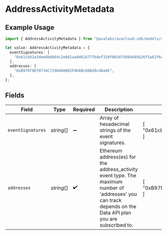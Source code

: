 # AddressActivityMetadata

## Example Usage

```typescript
import { AddressActivityMetadata } from "@avalabs/avacloud-sdk/models/components";

let value: AddressActivityMetadata = {
  eventSignatures: [
    "0x61cbb2a3dee0b6064c2e681aadd61677fb4ef319f0b547508d495626f5a62f64",
  ],
  addresses: [
    "0xB97EF9Ef8734C71904D8002F8b6Bc66Dd9c48a6E",
  ],
};
```

## Fields

| Field                                                                                                                                                          | Type                                                                                                                                                           | Required                                                                                                                                                       | Description                                                                                                                                                    | Example                                                                                                                                                        |
| -------------------------------------------------------------------------------------------------------------------------------------------------------------- | -------------------------------------------------------------------------------------------------------------------------------------------------------------- | -------------------------------------------------------------------------------------------------------------------------------------------------------------- | -------------------------------------------------------------------------------------------------------------------------------------------------------------- | -------------------------------------------------------------------------------------------------------------------------------------------------------------- |
| `eventSignatures`                                                                                                                                              | *string*[]                                                                                                                                                     | :heavy_minus_sign:                                                                                                                                             | Array of hexadecimal strings of the event signatures.                                                                                                          | [<br/>"0x61cbb2a3dee0b6064c2e681aadd61677fb4ef319f0b547508d495626f5a62f64"<br/>]                                                                               |
| `addresses`                                                                                                                                                    | *string*[]                                                                                                                                                     | :heavy_check_mark:                                                                                                                                             | Ethereum address(es) for the address_activity event type. The maximum number of 'addresses' you can track depends  on the Data API plan you are subscribed to. | [<br/>"0xB97EF9Ef8734C71904D8002F8b6Bc66Dd9c48a6E"<br/>]                                                                                                       |
